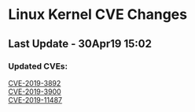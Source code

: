 
# **Linux Kernel CVE Changes**

## Last Update - 30Apr19 15:02

### **Updated CVEs:**

[CVE-2019-3892](cves/CVE-2019-3892)  
[CVE-2019-3900](cves/CVE-2019-3900)  
[CVE-2019-11487](cves/CVE-2019-11487)  
